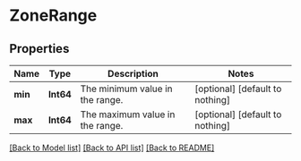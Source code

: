 # ZoneRange


## Properties
Name | Type | Description | Notes
------------ | ------------- | ------------- | -------------
**min** | **Int64** | The minimum value in the range. | [optional] [default to nothing]
**max** | **Int64** | The maximum value in the range. | [optional] [default to nothing]


[[Back to Model list]](./README.md#models) [[Back to API list]](./README.md#api-endpoints) [[Back to README]](./README.md)


